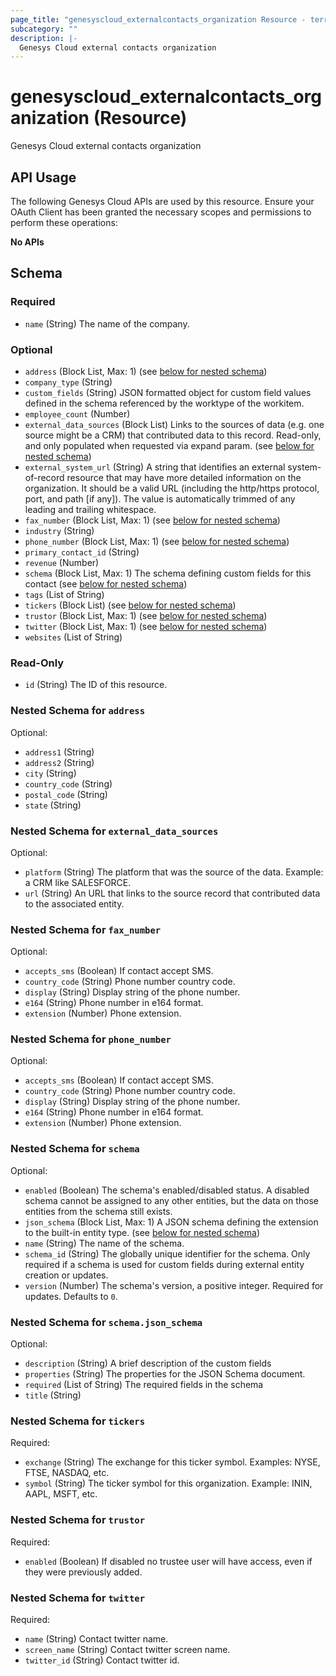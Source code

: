 ```yaml
---
page_title: "genesyscloud_externalcontacts_organization Resource - terraform-provider-genesyscloud"
subcategory: ""
description: |-
  Genesys Cloud external contacts organization
---
```

# genesyscloud_externalcontacts_organization (Resource)

Genesys Cloud external contacts organization

## API Usage
The following Genesys Cloud APIs are used by this resource. Ensure your OAuth Client has been granted the necessary scopes and permissions to perform these operations:

**No APIs**



<!-- schema generated by tfplugindocs -->
## Schema

### Required

- `name` (String) The name of the company.

### Optional

- `address` (Block List, Max: 1) (see [below for nested schema](#nestedblock--address))
- `company_type` (String)
- `custom_fields` (String) JSON formatted object for custom field values defined in the schema referenced by the worktype of the workitem.
- `employee_count` (Number)
- `external_data_sources` (Block List) Links to the sources of data (e.g. one source might be a CRM) that contributed data to this record.  Read-only, and only populated when requested via expand param. (see [below for nested schema](#nestedblock--external_data_sources))
- `external_system_url` (String) A string that identifies an external system-of-record resource that may have more detailed information on the organization. It should be a valid URL (including the http/https protocol, port, and path [if any]). The value is automatically trimmed of any leading and trailing whitespace.
- `fax_number` (Block List, Max: 1) (see [below for nested schema](#nestedblock--fax_number))
- `industry` (String)
- `phone_number` (Block List, Max: 1) (see [below for nested schema](#nestedblock--phone_number))
- `primary_contact_id` (String)
- `revenue` (Number)
- `schema` (Block List, Max: 1) The schema defining custom fields for this contact (see [below for nested schema](#nestedblock--schema))
- `tags` (List of String)
- `tickers` (Block List) (see [below for nested schema](#nestedblock--tickers))
- `trustor` (Block List, Max: 1) (see [below for nested schema](#nestedblock--trustor))
- `twitter` (Block List, Max: 1) (see [below for nested schema](#nestedblock--twitter))
- `websites` (List of String)

### Read-Only

- `id` (String) The ID of this resource.

<a id="nestedblock--address"></a>
### Nested Schema for `address`

Optional:

- `address1` (String)
- `address2` (String)
- `city` (String)
- `country_code` (String)
- `postal_code` (String)
- `state` (String)


<a id="nestedblock--external_data_sources"></a>
### Nested Schema for `external_data_sources`

Optional:

- `platform` (String) The platform that was the source of the data.  Example: a CRM like SALESFORCE.
- `url` (String) An URL that links to the source record that contributed data to the associated entity.


<a id="nestedblock--fax_number"></a>
### Nested Schema for `fax_number`

Optional:

- `accepts_sms` (Boolean) If contact accept SMS.
- `country_code` (String) Phone number country code.
- `display` (String) Display string of the phone number.
- `e164` (String) Phone number in e164 format.
- `extension` (Number) Phone extension.


<a id="nestedblock--phone_number"></a>
### Nested Schema for `phone_number`

Optional:

- `accepts_sms` (Boolean) If contact accept SMS.
- `country_code` (String) Phone number country code.
- `display` (String) Display string of the phone number.
- `e164` (String) Phone number in e164 format.
- `extension` (Number) Phone extension.


<a id="nestedblock--schema"></a>
### Nested Schema for `schema`

Optional:

- `enabled` (Boolean) The schema's enabled/disabled status. A disabled schema cannot be assigned to any other entities, but the data on those entities from the schema still exists.
- `json_schema` (Block List, Max: 1) A JSON schema defining the extension to the built-in entity type. (see [below for nested schema](#nestedblock--schema--json_schema))
- `name` (String) The name of the schema.
- `schema_id` (String) The globally unique identifier for the schema. Only required if a schema is used for custom fields during external entity creation or updates.
- `version` (Number) The schema's version, a positive integer. Required for updates. Defaults to `0`.

<a id="nestedblock--schema--json_schema"></a>
### Nested Schema for `schema.json_schema`

Optional:

- `description` (String) A brief description of the custom fields
- `properties` (String) The properties for the JSON Schema document.
- `required` (List of String) The required fields in the schema
- `title` (String)



<a id="nestedblock--tickers"></a>
### Nested Schema for `tickers`

Required:

- `exchange` (String) The exchange for this ticker symbol. Examples: NYSE, FTSE, NASDAQ, etc.
- `symbol` (String) The ticker symbol for this organization. Example: ININ, AAPL, MSFT, etc.


<a id="nestedblock--trustor"></a>
### Nested Schema for `trustor`

Required:

- `enabled` (Boolean) If disabled no trustee user will have access, even if they were previously added.


<a id="nestedblock--twitter"></a>
### Nested Schema for `twitter`

Required:

- `name` (String) Contact twitter name.
- `screen_name` (String) Contact twitter screen name.
- `twitter_id` (String) Contact twitter id.

